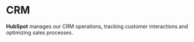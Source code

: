 # CRM

**HubSpot** manages our CRM operations, tracking customer interactions and optimizing sales processes.
